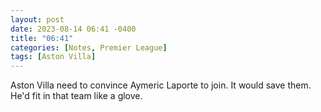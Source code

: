 ```yaml
---
layout: post
date: 2023-08-14 06:41 -0400
title: "06:41"
categories: [Notes, Premier League]
tags: [Aston Villa]
---
```


Aston Villa need to convince Aymeric Laporte to join. It would save them. He'd fit in that team like a glove.


